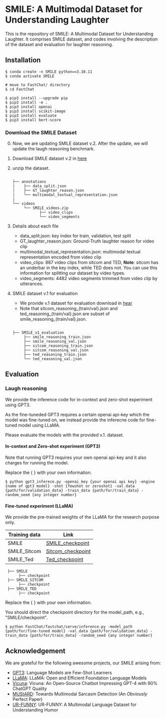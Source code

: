 # SMILE: A Multimodal Dataset for Understanding Laughter

This is the repository of SMILE: A Multimodal Dataset for Understanding Laughter. 
It comprises SMILE dataset, and codes involving the description of the dataset and evaluation for laughter reasoning.

## Installation
```
$ conda create -n SMILE python==3.10.11
$ conda activate SMILE

# move to FastChat/ directory
$ cd FastChat

$ pip3 install --upgrade pip  
$ pip3 install -e .
$ pip3 install openai
$ pip3 install scikit-image
$ pip3 install evaluate
$ pip3 install bert-score
```


### Download the SMILE Dataset
0. Now, we are updating SMILE dataset v.2. After the update, we will update the laugh reasoning benchmark.
1. Download SMILE dataset v.2 in [here](https://drive.google.com/file/d/15KjSeYn3tjiHXiswLgffmxPEoMYtepv2/view?usp=sharing)
2. unzip the dataset.

    ```
    
    ├── annotations
    |    ├── data_split.json
    |    ├── GT_laughter_reason.json
    |    └── multimodal_textual_representation.json
    |
    └── videos
         └── SMILE_videos.zip
                ├── video_clips
                └── video_segments
    
    ``` 
3. Details about each file
   - data_split.json: key index for train, validation, test split
   - GT_laughter_reason.json: Ground-Truth laughter reason for video clip
   - multimodal_textual_representation.json: multimodal textual representation encoded from video clip
   - video_clips: 887 video clips from sitcom and TED, **Note**: sitcom has an underbar in the key index, while TED does not. You can use this information for splitting our dataset by video types.
   - video_segments: 4482 video segments trimmed from video clip by utterances.

4. SMILE dataset v.1 for evaluation
   - We provide v.1 dataset for evaluation download in [hear](https://drive.google.com/file/d/1pPXli0F_2XJWqj1I4SHI93yOu1i1R5jF/view?usp=sharing)
   - Note that sitcom_reasoning_{train/val}.json and ted_reasoning_{train/val}.json are subset of smile_reasoning_{train/val}.json.
     
    ```
    
    ├── SMILE_v1_evaluation
         ├── smile_reasoning_train.json
         ├── smile_reasoning_val.json
         ├── sitcom_reasoning_train.json
         ├── sitcom_reasoning_val.json
         ├── ted_reasoning_train.json
         └── ted_reasoning_val.json
    
    ```

## Evaluation

### Laugh reasoning 
We provide the inference code for in-context and zero-shot experiment using GPT3. 

As the fine-tuneded GPT3 requires a certain openai api-key which the model was fine-tuned on, we instead provide the inferecne code for fine-tuned model using LLaMA. 

Please evaluate the models with the provided v.1. dataset.


#### In-context and Zero-shot experiment (GPT3)
Note that running GPT3 requires your own openai api-key and it also charges for running the model.

Replace the { } with your own information. 

```
$ python gpt3_inferece.py -openai_key {your openai api key} -engine {name of gpt3 model} -shot {fewshot or zeroshot} -val_data {path/for/validation_data} -train_data {path/for/train_data} -random_seed {any integer number} 
```
#### Fine-tuned experiment (LLaMA)
We provide the pre-trained weights of the LLaMA for the research purpose only.

| Training data | Link                                                                                                    |
|--------------|---------------------------------------------------------------------------------------------------------|
| SMILE        | [SMILE_checkpoint](https://www.dropbox.com/sh/0codb006h40mm61/AABHnPAQt2e_JYQNxJiJ9jyFa?dl=0)  |
| SMILE_Sitcom | [Sitcom_checkpoint](https://www.dropbox.com/sh/fbytnml1utm51mb/AAC8a41vKgSCE2LxY-bm77Lsa?dl=0) |
| SMILE_Ted    | [Ted_checkpoint](https://www.dropbox.com/sh/4zzsonu8fo9lbh8/AACJlCxv_hW7DDD0GTadFGE1a?dl=0)    |

   ``` 
    ├── SMILE
         ├── checkpoint
    ├── SMILE_SITCOM
         ├── checkpoint
    ├── SMILE_TED
         ├── checkpoint
   ```


Replace the { } with your own information.

You should direct the checkpoint directory for the model_path, e.g., "SMILE/checkpoint".
```
$ python FastChat/fastchat/serve/inference.py -model_path {path/for/fine-tuned model} -val_data {path/for/validation_data} -train_data {path/for/train_data} -random_seed {any integer number}
```

## Acknowledgement
We are grateful for the following awesome projects, our SMILE arising from:
- [GPT3](https://arxiv.org/pdf/2005.14165.pdf): Language Models are Few-Shot Learners
- [LLaMA](https://github.com/facebookresearch/llama): LLaMA: Open and Efficient Foundation Language Models
- [Vicuna](https://github.com/lm-sys/FastChat): Vicuna: An Open-Source Chatbot Impressing GPT-4 with 90% ChatGPT Quality
- [MUStARD](https://github.com/soujanyaporia/MUStARD): Towards Multimodal Sarcasm Detection (An _Obviously_ Perfect Paper)
- [UR-FUNNY](https://aclanthology.org/D19-1211/): UR-FUNNY: A Multimodal Language Dataset for Understanding Humor


